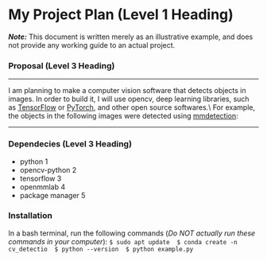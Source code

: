 # My Project Plan (Level 1 Heading)
***Note:*** This document is written merely as an illustrative example, and does not provide
any working guide to an actual project.  
### Proposal (Level 3 Heading)
---
I am planning to make a computer vision software that detects objects in images.
In order to build it, I will use opencv, deep learning libraries, such as [TensorFlow](https://www.tensorflow.org/?hl=ko)
or [PyTorch](https://www.tensorflow.org/?hl=ko), and other open source softwares.\\
For example, the objects in the following images were detected using [mmdetection](https://github.com/open-mmlab/mmdetection): 

---
### Dependecies (Level 3 Heading)
- python 1 
- opencv-python 2
- tensorflow 3 
- openmmlab 4
- package manager 5

### Installation
In a bash terminal, run the following commands (*Do NOT actually run these commands in your computer*):
`$ sudo apt update  $ conda create -n cv_detectio  $ python --version  $ python example.py`
